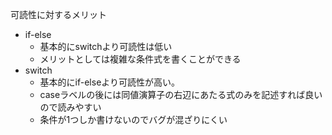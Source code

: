 可読性に対するメリット

- if-else
  - 基本的にswitchより可読性は低い
  - メリットとしては複雑な条件式を書くことができる
- switch
  - 基本的にif-elseより可読性が高い。
  - caseラベルの後には同値演算子の右辺にあたる式のみを記述すれば良いので読みやすい
  - 条件が1つしか書けないのでバグが混ざりにくい
